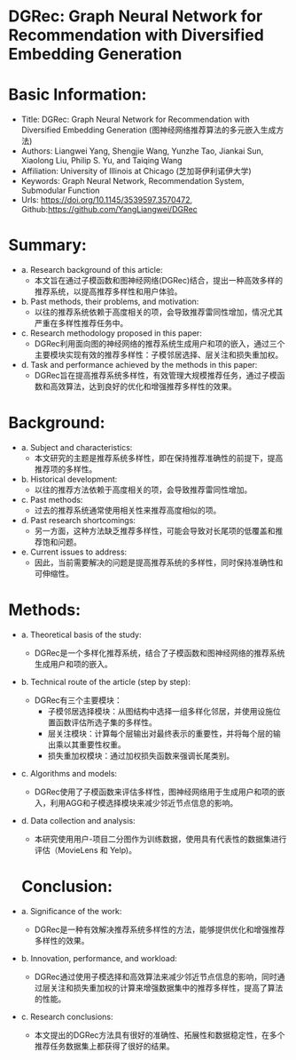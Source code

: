 # DGRec: Graph Neural Network for Recommendation with Diversified Embedding Generation 

# Basic Information:

- Title: DGRec: Graph Neural Network for Recommendation with Diversified Embedding Generation (图神经网络推荐算法的多元嵌入生成方法)
- Authors: Liangwei Yang, Shengjie Wang, Yunzhe Tao, Jiankai Sun, Xiaolong Liu, Philip S. Yu, and Taiqing Wang
- Affiliation: University of Illinois at Chicago (芝加哥伊利诺伊大学)
- Keywords: Graph Neural Network, Recommendation System, Submodular Function
- Urls: https://doi.org/10.1145/3539597.3570472, Github:https://github.com/YangLiangwei/DGRec

# Summary:

- a. Research background of this article:
  - 本文旨在通过子模函数和图神经网络(DGRec)结合，提出一种高效多样的推荐系统，以提高推荐多样性和用户体验。
- b. Past methods, their problems, and motivation:
  - 以往的推荐系统依赖于高度相关的项，会导致推荐雷同性增加，情况尤其严重在多样性推荐任务中。
- c. Research methodology proposed in this paper:
  - DGRec利用面向图的神经网络的推荐系统生成用户和项的嵌入，通过三个主要模块实现有效的推荐多样性：子模邻居选择、层关注和损失重加权。
- d. Task and performance achieved by the methods in this paper:
  - DGRec旨在提高推荐系统多样性，有效管理大规模推荐任务，通过子模函数和高效算法，达到良好的优化和增强推荐多样性的效果。

# Background:

- a. Subject and characteristics:
  - 本文研究的主题是推荐系统多样性，即在保持推荐准确性的前提下，提高推荐项的多样性。
- b. Historical development:
  - 以往的推荐方法依赖于高度相关的项，会导致推荐雷同性增加。
- c. Past methods:
  - 过去的推荐系统通常使用相关性来推荐高度相似的项。
- d. Past research shortcomings:
  - 另一方面，这种方法缺乏推荐多样性，可能会导致对长尾项的低覆盖和推荐饱和问题。
- e. Current issues to address:
  - 因此，当前需要解决的问题是提高推荐系统的多样性，同时保持准确性和可伸缩性。

# Methods:

- a. Theoretical basis of the study:

  - DGRec是一个多样化推荐系统，结合了子模函数和图神经网络的推荐系统生成用户和项的嵌入。

- b. Technical route of the article (step by step):

  - DGRec有三个主要模块：
    - 子模邻居选择模块：从图结构中选择一组多样化邻居，并使用设施位置函数评估所选子集的多样性。
    - 层关注模块：计算每个层输出对最终表示的重要性，并将每个层的输出乘以其重要性权重。
    - 损失重加权模块：通过加权损失函数来强调长尾类别。

- c. Algorithms and models:

  - DGRec使用了子模函数来评估多样性，图神经网络用于生成用户和项的嵌入，利用AGG和子模选择模块来减少邻近节点信息的影响。

- d. Data collection and analysis:

  - 本研究使用用户-项目二分图作为训练数据，使用具有代表性的数据集进行评估（MovieLens 和 Yelp)。

  # Conclusion:

- a. Significance of the work:

  - DGRec是一种有效解决推荐系统多样性的方法，能够提供优化和增强推荐多样性的效果。

- b. Innovation, performance, and workload:

  - DGRec通过使用子模选择和高效算法来减少邻近节点信息的影响，同时通过层关注和损失重加权的计算来增强数据集中的推荐多样性，提高了算法的性能。

- c. Research conclusions:

  - 本文提出的DGRec方法具有很好的准确性、拓展性和数据稳定性，在多个推荐任务数据集上都获得了很好的结果。
